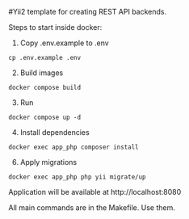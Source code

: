 #Yii2 template for creating REST API backends.

Steps to start inside docker:

1. Copy .env.example to .env
```text
cp .env.example .env
```
2. Build images
```text
docker compose build
```
3. Run
```text
docker compose up -d
```
4. Install dependencies
```text
docker exec app_php composer install
```
6. Apply migrations
```text
docker exec app_php php yii migrate/up
```

Application will be available at http://localhost:8080

All main commands are in the Makefile. Use them.
